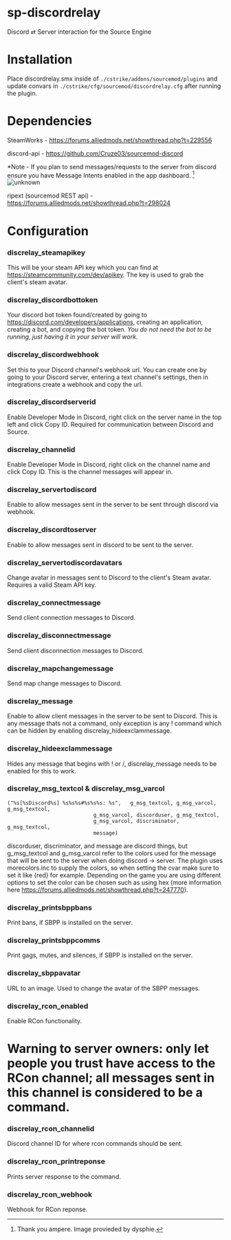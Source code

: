# sp-discordrelay

Discord ⇄ Server interaction for the Source Engine

# Installation

Place discordrelay.smx inside of `./cstrike/addons/sourcemod/plugins` and update convars in `./cstrike/cfg/sourcemod/discordrelay.cfg` after running the plugin.

# Dependencies

SteamWorks - https://forums.alliedmods.net/showthread.php?t=229556

discord-api - https://github.com/Cruze03/sourcemod-discord

*Note - If you plan to send messages/requests to the server from discord ensure you have Message Intents enabled in the app dashboard. [^1]
![unknown](https://user-images.githubusercontent.com/42725021/191847732-36a08338-ca11-4ae3-8584-ddc9a308400a.png)
[^1]:  Thank you ampere. Image provieded by dysphie.

ripext (sourcemod REST api) - https://forums.alliedmods.net/showthread.php?t=298024

# Configuration

### discrelay_steamapikey
This will be your steam API key which you can find at https://steamcommunity.com/dev/apikey. The key is used to grab the client's steam avatar.

### discrelay_discordbottoken
Your discord bot token found/created by going to https://discord.com/developers/applications, creating an application, creating a bot, and copying the bot token. *You do not need the bot to be running, just having it in your server will work.*

### discrelay_discordwebhook 
Set this to your Discord channel's webhook url. You can create one by going to your Discord server, entering a text channel's settings, then in integrations create a webhook and copy the url. 

### discrelay_discordserverid
Enable Developer Mode in Discord, right click on the server name in the top left and click Copy ID. Required for communication between Discord and Source. 

### discrelay_channelid
Enable Developer Mode in Discord, right click on the channel name and click Copy ID. This is the channel messages will appear in.

### discrelay_servertodiscord
Enable to allow messages sent in the server to be sent through discord via webhook.

### discrelay_discordtoserver 
Enable to allow messages sent in discord to be sent to the server.

### discrelay_servertodiscordavatars
Change avatar in messages sent to Discord to the client's Steam avatar. Requires a valid Steam API key.

### discrelay_connectmessage
Send client connection messages to Discord.

### discrelay_disconnectmessage 
Send client disconnection messages to Discord.

### discrelay_mapchangemessage
Send map change messages to Discord.

### discrelay_message
Enable to allow client messages in the server to be sent to Discord. This is any message thats not a command, only exception is any ! command which can be hidden by enabling discrelay_hideexclammessage.

### discrelay_hideexclammessage
Hides any message that begins with ! or /, discrelay_message needs to be enabled for this to work.

### discrelay_msg_textcol & discrelay_msg_varcol
	("%s[%sDiscord%s] %s%s%s#%s%s%s: %s", 	g_msg_textcol, g_msg_varcol, g_msg_textcol,
								g_msg_varcol, discorduser, g_msg_textcol,
								g_msg_varcol, discriminator, g_msg_textcol,
								message)
discorduser, discriminator, and message are discord things, but g_msg_textcol and g_msg_varcol refer to the colors used for the message that will be sent to the server when doing discord -> server. The plugin uses morecolors.inc to supply the colors, so when setting the cvar make sure to set it like {red} for example. Depending on the game you are using different options to set the color can be chosen such as using hex (more information here https://forums.alliedmods.net/showthread.php?t=247770). 

### discrelay_printsbppbans
Print bans, if SBPP is installed on the server.

### discrelay_printsbppcomms
Print gags, mutes, and silences, if SBPP is installed on the server.

### discrelay_sbppavatar
URL to an image. Used to change the avatar of the SBPP messages.

### discrelay_rcon_enabled
Enable RCon functionality.

# Warning to server owners: only let people you trust have access to the RCon channel; all messages sent in this channel is considered to be a command.
### discrelay_rcon_channelid
Discord channel ID for where rcon commands should be sent.
### discrelay_rcon_printreponse
Prints server response to the command.
### discrelay_rcon_webhook
Webhook for RCon reponse.
